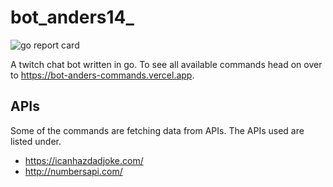 # bot_anders14_

![go report card](https://goreportcard.com/badge/github.com/anders-14/bot_anders14_)

A twitch chat bot written in go. To see all available commands head on
over to <https://bot-anders-commands.vercel.app>.

## APIs

Some of the commands are fetching data from APIs. The APIs used are
listed under.

- <https://icanhazdadjoke.com/>
- <http://numbersapi.com/>

